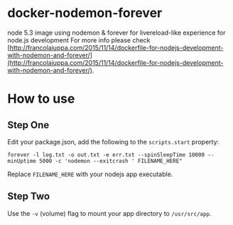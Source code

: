 # docker-nodemon-forever
node 5.3 image using nodemon &amp; forever for livereload-like experience for node.js development
For more info please check [http://francolaiuppa.com/2015/11/14/dockerfile-for-nodejs-development-with-nodemon-and-forever/](http://francolaiuppa.com/2015/11/14/dockerfile-for-nodejs-development-with-nodemon-and-forever/).

# How to use
## Step One
Edit your package.json, add the following to the `scripts.start` property:

`forever -l log.txt -o out.txt -e err.txt --spinSleepTime 10000 --minUptime 5000 -c 'nodemon --exitcrash ' FILENAME_HERE"`

Replace `FILENAME_HERE` with your nodejs app executable.

## Step Two
Use the `-v` (volume) flag to mount your app directory to `/usr/src/app`.

